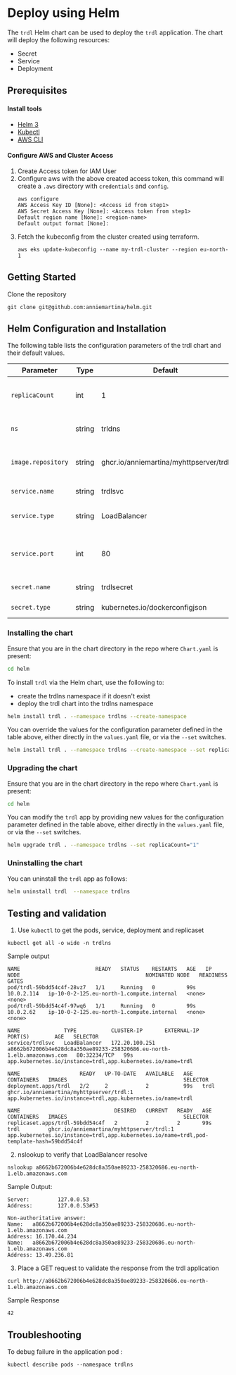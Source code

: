 # Deploy using Helm

The `trdl` Helm chart can be used to deploy the `trdl` application. The chart will deploy the following resources:

- Secret
- Service
- Deployment

## Prerequisites

#### Install tools
- [Helm 3](https://v3.helm.sh/)
- [Kubectl](https://docs.aws.amazon.com/eks/latest/userguide/install-kubectl.html)
- [AWS CLI](https://docs.aws.amazon.com/cli/latest/userguide/getting-started-install.html)

#### Configure AWS and Cluster Access
1. Create Access token for IAM User
2. Configure aws with the above created access token, this command will create a `.aws` directory with `credentials` and `config`.
   ```
   aws configure
   AWS Access Key ID [None]: <Access id from step1>
   AWS Secret Access Key [None]: <Access token from step1>
   Default region name [None]: <region-name>
   Default output format [None]:
   ```
4. Fetch the kubeconfig from the cluster created using terraform.
   ```
   aws eks update-kubeconfig --name my-trdl-cluster --region eu-north-1
   ```

## Getting Started
Clone the repository
```
git clone git@github.com:anniemartina/helm.git
```

## Helm Configuration and Installation

The following table lists the configuration parameters of the trdl chart and their default values.

| Parameter | Type | Default | Description |
| --------- | ---- | ------- | ----------- |
| `replicaCount` | int | 1 | The number of replicas for the trdl deployment. |
| `ns` | string | trldns | The namespace of the pod. |
| `image.repository` | string | ghcr.io/anniemartina/myhttpserver/trdl | The trdl container image repository. |
| `service.name` | string | trdlsvc | The name of the service. |
| `service.type` | string | LoadBalancer | The type of the service port. |
| `service.port` | int | 80 | Port number of Service port, targetPort, containerPort. |
| `secret.name` | string | trdlsecret | The name of the secret. |
| `secret.type` | string | kubernetes.io/dockerconfigjson | The type of the secret. |

### Installing the chart

Ensure that you are in the chart directory in the repo where `Chart.yaml` is present:
```bash
cd helm
```

To install `trdl` via the Helm chart, use the following to:
- create the trdlns namespace if it doesn't exist
- deploy the trdl chart into the trdlns namespace

```bash
helm install trdl . --namespace trdlns --create-namespace
```

You can override the values for the configuration parameter defined in the table above, either directly in the `values.yaml` file, or via the `--set` switches.

```bash
helm install trdl . --namespace trdlns --create-namespace --set replicaCount="2"
```

### Upgrading the chart

Ensure that you are in the chart directory in the repo where `Chart.yaml` is present:
```bash
cd helm
```

You can modify the `trdl` app by providing new values for the configuration parameter defined in the table above, either directly in the `values.yaml` file, or via the `--set` switches.

```bash
helm upgrade trdl . --namespace trdlns --set replicaCount="1"
```

### Uninstalling the chart

You can uninstall the `trdl` app as follows:

```bash
helm uninstall trdl  --namespace trdlns
```

## Testing and validation
1. Use `kubectl` to get the pods, service, deployment and replicaset
```
kubectl get all -o wide -n trdlns
```
Sample output
```
NAME                        READY   STATUS    RESTARTS   AGE   IP           NODE                                        NOMINATED NODE   READINESS GATES
pod/trdl-59bdd54c4f-28vz7   1/1     Running   0          99s   10.0.2.114   ip-10-0-2-125.eu-north-1.compute.internal   <none>           <none>
pod/trdl-59bdd54c4f-97wq6   1/1     Running   0          99s   10.0.2.62    ip-10-0-2-125.eu-north-1.compute.internal   <none>           <none>

NAME              TYPE           CLUSTER-IP       EXTERNAL-IP                                                               PORT(S)        AGE   SELECTOR
service/trdlsvc   LoadBalancer   172.20.100.251   a8662b672006b4e628dc8a350ae89233-258320686.eu-north-1.elb.amazonaws.com   80:32234/TCP   99s   app.kubernetes.io/instance=trdl,app.kubernetes.io/name=trdl

NAME                   READY   UP-TO-DATE   AVAILABLE   AGE   CONTAINERS   IMAGES                                     SELECTOR
deployment.apps/trdl   2/2     2            2           99s   trdl         ghcr.io/anniemartina/myhttpserver/trdl:1   app.kubernetes.io/instance=trdl,app.kubernetes.io/name=trdl

NAME                              DESIRED   CURRENT   READY   AGE   CONTAINERS   IMAGES                                     SELECTOR
replicaset.apps/trdl-59bdd54c4f   2         2         2       99s   trdl         ghcr.io/anniemartina/myhttpserver/trdl:1   app.kubernetes.io/instance=trdl,app.kubernetes.io/name=trdl,pod-template-hash=59bdd54c4f
```
2. nslookup to verify that LoadBalancer resolve
```
nslookup a8662b672006b4e628dc8a350ae89233-258320686.eu-north-1.elb.amazonaws.com
```
Sample Output:
```
Server:         127.0.0.53
Address:        127.0.0.53#53

Non-authoritative answer:
Name:   a8662b672006b4e628dc8a350ae89233-258320686.eu-north-1.elb.amazonaws.com
Address: 16.170.44.234
Name:   a8662b672006b4e628dc8a350ae89233-258320686.eu-north-1.elb.amazonaws.com
Address: 13.49.236.81
```
3. Place a GET request to validate the response from the trdl application
```
curl http://a8662b672006b4e628dc8a350ae89233-258320686.eu-north-1.elb.amazonaws.com
```
Sample Response
```
42
```
## Troubleshooting
To debug failure in the application pod :
```
kubectl describe pods --namespace trdlns
```

 
